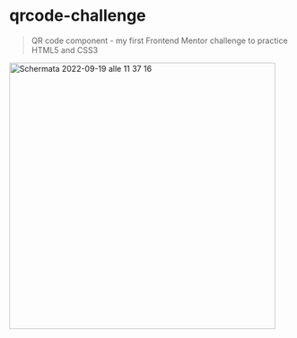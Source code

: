# qrcode-challenge
> QR code component - my first Frontend Mentor challenge to practice HTML5 and CSS3

<img width="474" alt="Schermata 2022-09-19 alle 11 37 16" src="https://user-images.githubusercontent.com/104517812/190990172-c924238b-50d9-4ce4-b852-cca6c980a0f3.png">
